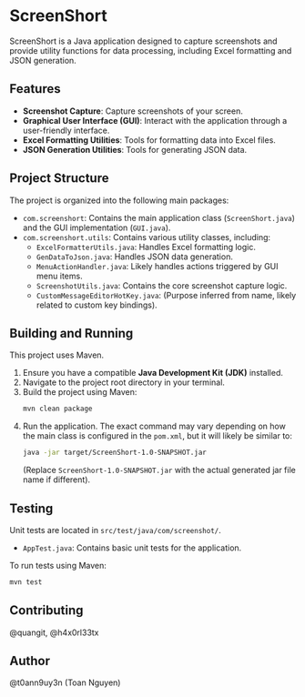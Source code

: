 # ScreenShort

ScreenShort is a Java application designed to capture screenshots and provide utility functions for data processing, including Excel formatting and JSON generation.

## Features

*   **Screenshot Capture**: Capture screenshots of your screen.
*   **Graphical User Interface (GUI)**: Interact with the application through a user-friendly interface.
*   **Excel Formatting Utilities**: Tools for formatting data into Excel files.
*   **JSON Generation Utilities**: Tools for generating JSON data.

## Project Structure

The project is organized into the following main packages:

*   `com.screenshort`: Contains the main application class (`ScreenShort.java`) and the GUI implementation (`GUI.java`).
*   `com.screenshort.utils`: Contains various utility classes, including:
    *   `ExcelFormatterUtils.java`: Handles Excel formatting logic.
    *   `GenDataToJson.java`: Handles JSON data generation.
    *   `MenuActionHandler.java`: Likely handles actions triggered by GUI menu items.
    *   `ScreenshotUtils.java`: Contains the core screenshot capture logic.
    *   `CustomMessageEditorHotKey.java`: (Purpose inferred from name, likely related to custom key bindings).

## Building and Running

This project uses Maven.

1.  Ensure you have a compatible **Java Development Kit (JDK)** installed.
2.  Navigate to the project root directory in your terminal.
3.  Build the project using Maven:
    ```bash
    mvn clean package
    ```
4.  Run the application. The exact command may vary depending on how the main class is configured in the `pom.xml`, but it will likely be similar to:
    ```bash
    java -jar target/ScreenShort-1.0-SNAPSHOT.jar
    ```
    (Replace `ScreenShort-1.0-SNAPSHOT.jar` with the actual generated jar file name if different).

## Testing

Unit tests are located in `src/test/java/com/screenshot/`.

*   `AppTest.java`: Contains basic unit tests for the application.

To run tests using Maven:

```bash
mvn test
```

## Contributing

@quangit, @h4x0rl33tx



## Author

@t0ann9uy3n (Toan Nguyen)

